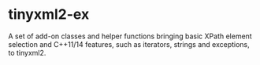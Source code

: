 # tinyxml2-ex
A set of add-on classes and helper functions bringing basic XPath element selection and C++11/14 features, such as iterators, strings and exceptions, to tinyxml2.
